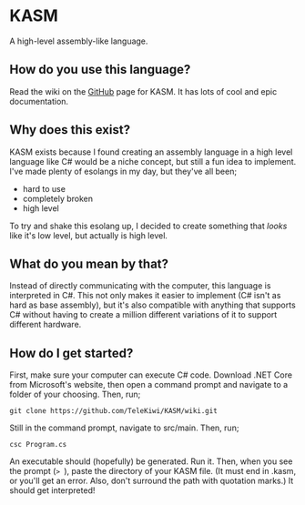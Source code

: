 # KASM

A high-level assembly-like language.

## How do you use this language?

Read the wiki on the [GitHub](https://github.com/telekiwi/kasm/wiki) page for KASM. It has lots of cool and epic documentation.

## Why does this exist?

KASM exists because I found creating an assembly language in a high level language like C# would be a niche concept, but still a fun idea to implement.  I've made plenty of esolangs in my day, but they've all been;

- hard to use
- completely broken
- high level

To try and shake this esolang up, I decided to create something that *looks* like it's low level, but actually is high level.

## What do you mean by that?

Instead of directly communicating with the computer, this language is interpreted in C#. This not only makes it easier to implement (C# isn't as hard as base assembly), but it's also compatible with anything that supports C# without having to create a million different variations of it to support different hardware.

## How do I get started?

First, make sure your computer can execute C# code. Download .NET Core from Microsoft's website, then open a command prompt and navigate to a folder of your choosing. Then, run;

`git clone https://github.com/TeleKiwi/KASM/wiki.git`

Still in the command prompt, navigate to src/main. Then, run;

`csc Program.cs`

An executable should (hopefully) be generated. Run it. Then, when you see the prompt (`> `), paste the directory of your KASM file. (It must end in .kasm, or you'll get an error. Also, don't surround the path with quotation marks.) It should get interpreted!